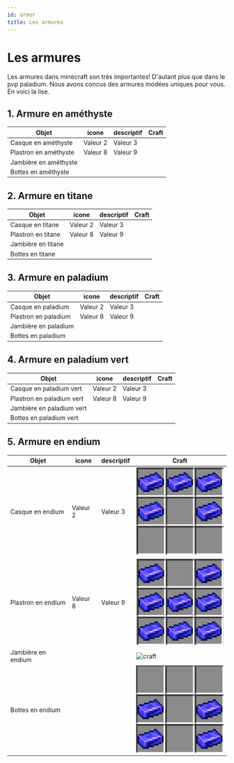 ```yaml
---
id: armor
title: Les armures
---
```

# Les armures

Les armures dans minecraft son très importantes! D'autant plus que dans le pvp paladium. Nous avons concus des armures modées uniques pour vous. En voici la lise.

## 1. Armure en améthyste
| Objet                 | icone   | descriptif | Craft |
|-----------------------|---------|------------|-------|
| Casque en améthyste   | Valeur 2 | Valeur 3   |       |
| Plastron en améthyste | Valeur 8 | Valeur 9   |       |
| Jambière en améthyste |          |            |       |
| Bottes en améthyste |  | |


## 2. Armure en titane
| Objet              | icone   | descriptif | Craft |
|--------------------|---------|------------|-------|
| Casque en titane | Valeur 2 | Valeur 3   |       |
| Plastron en titane | Valeur 8 | Valeur 9   |       |
| Jambière en titane |          |            |       |
| Bottes en titane |  | |

## 3. Armure en paladium
| Objet              | icone   | descriptif | Craft |
|--------------------|---------|------------|-------|
| Casque en paladium | Valeur 2 | Valeur 3   |       |
| Plastron en paladium | Valeur 8 | Valeur 9   |       |
| Jambière en paladium |          |            |       |
| Bottes en paladium   |  | |

## 4. Armure en paladium vert
| Objet                     | icone   | descriptif | Craft |
|---------------------------|---------|------------|-------|
| Casque en paladium vert   | Valeur 2 | Valeur 3   |       |
| Plastron en paladium vert | Valeur 8 | Valeur 9   |       |
| Jambière en paladium vert |          |            |       |
| Bottes en paladium vert       |  | |

## 5. Armure en endium
| Objet              | icone    | descriptif | Craft                                  |
|--------------------|----------|------------|----------------------------------------|
| Casque en endium   | Valeur 2 | Valeur 3   | ![craft](..%2F..%2Fstatic%2Fimg%2Fendium%20helemt%20craft.png) |
| Plastron en endium | Valeur 8 | Valeur 9   | ![craft](..%2F..%2Fstatic%2Fimg%2Fendium%20chestplate%20craft.png)                                       |
| Jambière en endium |          |            | ![craft](..%2F..%2Fstatic%2Fimg%2FCapture%20d%92%E9cran%202024-06-05%20171112.png)                                       |
| Bottes en endium   | |         |![craft](..%2F..%2Fstatic%2Fimg%2Fendium%20boots%20craft.png) |







